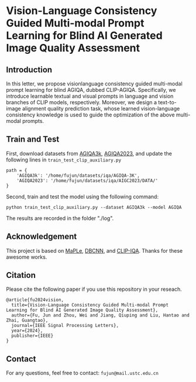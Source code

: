 # Vision-Language Consistency Guided Multi-modal Prompt Learning for Blind AI Generated Image Quality Assessment

## Introduction
In this letter, we propose visionlanguage consistency guided multi-modal prompt learning for blind AGIQA, dubbed CLIP-AGIQA. Specifically, we introduce learnable textual and visual prompts in language and vision branches of CLIP models, respectively. Moreover, we design a text-to-image alignment quality prediction task, whose learned vision-language consistency knowledge is used to guide the optimization of the above multi-modal prompts. 

## Train and Test
First, download datasets from [AGIQA3k](), [AGIQA2023](), and update the following lines in ```train_test_clip_auxiliary.py```
 
```
path = {
    'AGIQA3k': '/home/fujun/datasets/iqa/AGIQA-3K',
    'AGIQA2023': '/home/fujun/datasets/iqa/AIGC2023/DATA/'
}
```

Second, train and test the model using the following command:
```
python train_test_clip_auxiliary.py --dataset AGIQA3k --model AGIQA
```
The results are recorded in the folder "./log".

## Acknowledgement
This project is based on [MaPLe](https://github.com/muzairkhattak/multimodal-prompt-learning), [DBCNN](https://github.com/zwx8981/DBCNN-PyTorch), and [CLIP-IQA](https://github.com/IceClear/CLIP-IQA). Thanks for these awesome works.

## Citation
Please cite the following paper if you use this repository in your reseach.
```
@article{fu2024vision,
  title={Vision-Language Consistency Guided Multi-modal Prompt Learning for Blind AI Generated Image Quality Assessment},
  author={Fu, Jun and Zhou, Wei and Jiang, Qiuping and Liu, Hantao and Zhai, Guangtao},
  journal={IEEE Signal Processing Letters},
  year={2024},
  publisher={IEEE}
}
```
## Contact
For any questions, feel free to contact: `fujun@mail.ustc.edu.cn`
